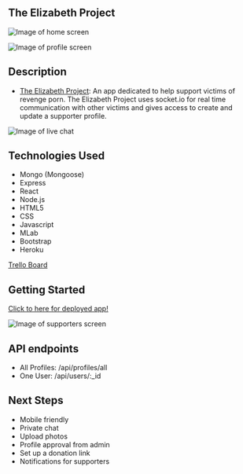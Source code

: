 ## The Elizabeth Project  
![Image of home screen](https://i.imgur.com/v5GGAqh.png)

![Image of profile screen](https://i.imgur.com/8uof4lY.png)

## Description
- [The Elizabeth Project](https://the-elizabeth-project.herokuapp.com/): An app dedicated to help support victims of revenge porn. The Elizabeth Project uses socket.io for real time communication with other victims and gives access to create and update a supporter profile. 


![Image of live chat](https://i.imgur.com/sLJGSkr.png)

## Technologies Used 
- Mongo (Mongoose)
- Express
- React
- Node.js
- HTML5
- CSS
- Javascript
- MLab
- Bootstrap
- Heroku

[Trello Board](https://trello.com/b/Kdv5UQOH/project-4)

## Getting Started 
[Click to here for deployed app!](https://the-elizabeth-project.herokuapp.com/)
  
![Image of supporters screen](https://i.imgur.com/gM8adbx.png)

## API endpoints
- All Profiles: /api/profiles/all
- One User: /api/users/:_id



## Next Steps
- Mobile friendly 
- Private chat 
- Upload photos 
- Profile approval from admin
- Set up a donation link 
- Notifications for supporters 